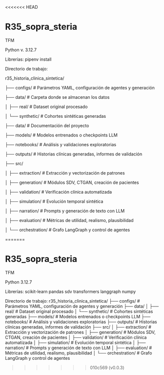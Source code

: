 <<<<<<< HEAD
# R35_sopra_steria
TFM

Python v. 3.12.7

Librerías: pipenv install

Directorio de trabajo:

r35_historia_clinica_sintetica/

├── configs/                    # Parámetros YAML, configuración de agentes y generación

├── data/                       # Carpeta donde se almacenan los datos

│   ├── real/                   # Dataset original procesado

│   └── synthetic/              # Cohortes sintéticas generadas

├── data/                       # Documentación del proyecto 

├── models/                     # Modelos entrenados o checkpoints LLM

├── notebooks/                  # Análisis y validaciones exploratorias

├── outputs/                    # Historias clínicas generadas, informes de validación

├── src/

│   ├── extraction/             # Extracción y vectorización de patrones

│   ├── generation/             # Módulos SDV, CTGAN, creación de pacientes

│   ├── validation/             # Verificación clínica automatizada

│   ├── simulation/             # Evolución temporal sintética

│   ├── narration/              # Prompts y generación de texto con LLM

│   ├── evaluation/             # Métricas de utilidad, realismo, plausibilidad

│   └── orchestration/          # Grafo LangGraph y control de agentes

=======
# R35_sopra_steria
TFM

Python 3.12.7

Librerías: 
scikit-learn
pandas
sdv
transformers
langgraph
numpy

Directorio de trabajo:
r35_historia_clinica_sintetica/
├── configs/                    # Parámetros YAML, configuración de agentes y generación
├── data/
│   ├── real/                   # Dataset original procesado
│   └── synthetic/              # Cohortes sintéticas generadas
├── models/                     # Modelos entrenados o checkpoints LLM
├── notebooks/                  # Análisis y validaciones exploratorias
├── outputs/                    # Historias clínicas generadas, informes de validación
├── src/
│   ├── extraction/             # Extracción y vectorización de patrones
│   ├── generation/             # Módulos SDV, CTGAN, creación de pacientes
│   ├── validation/             # Verificación clínica automatizada
│   ├── simulation/             # Evolución temporal sintética
│   ├── narration/              # Prompts y generación de texto con LLM
│   ├── evaluation/             # Métricas de utilidad, realismo, plausibilidad
│   └── orchestration/          # Grafo LangGraph y control de agentes
>>>>>>> 010c569 (v0.0.3)
